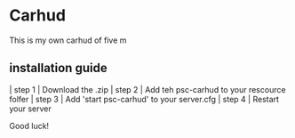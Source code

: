 # Carhud
 This is my own carhud of five m

## installation guide

 | step 1 | Download the .zip
 | step 2 | Add teh psc-carhud to your rescource folfer
 | step 3 | Add 'start psc-carhud' to your server.cfg
 | step 4 | Restart your server
 
 Good luck!
